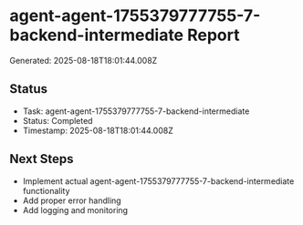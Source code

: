 # agent-agent-1755379777755-7-backend-intermediate Report

Generated: 2025-08-18T18:01:44.008Z

## Status
- Task: agent-agent-1755379777755-7-backend-intermediate
- Status: Completed
- Timestamp: 2025-08-18T18:01:44.008Z

## Next Steps
- Implement actual agent-agent-1755379777755-7-backend-intermediate functionality
- Add proper error handling
- Add logging and monitoring
